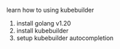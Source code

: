 learn how to using kubebuilder

1. install golang v1.20
2. install kubebuilder
3. setup kubebuilder autocompletion

